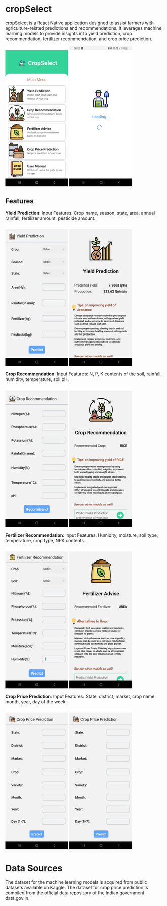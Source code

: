 # cropSelect
cropSelect is a React Native application designed to assist farmers with agriculture-related predictions and recommendations. It leverages machine learning models to provide insights into yield prediction, crop recommendation, fertilizer recommendation, and crop price prediction.


<img src="https://github.com/manthankhawse/cropSelect/blob/main/Images/IMG-20240513-WA0001.jpg?raw=true" width="200" />
<img src="https://github.com/manthankhawse/cropSelect/blob/main/Images/IMG-20240423-WA0001.jpg?raw=true" width="200" />

## Features

**Yield Prediction**:
Input Features: Crop name, season, state, area, annual rainfall, fertilizer amount, pesticide amount.


<img src="https://github.com/manthankhawse/cropSelect/blob/main/Images/IMG-20240513-WA0002.jpg?raw=true" width="200" />
<img src="https://github.com/manthankhawse/cropSelect/blob/main/Images/IMG-20240513-WA0005.jpg?raw=true" width="200" />


**Crop Recommendation**:
Input Features: N, P, K contents of the soil, rainfall, humidity, temperature, soil pH.


<img src="https://github.com/manthankhawse/cropSelect/blob/main/Images/IMG-20240513-WA0003.jpg?raw=true" width="200" />
<img src="https://github.com/manthankhawse/cropSelect/blob/main/Images/IMG-20240513-WA0004.jpg?raw=true" width="200" />



**Fertilizer Recommendation**:
Input Features: Humidity, moisture, soil type, temperature, crop type, NPK contents.


<img src="https://github.com/manthankhawse/cropSelect/blob/main/Images/IMG-20240513-WA0009.jpg?raw=true" width="200" />
<img src="https://github.com/manthankhawse/cropSelect/blob/main/Images/IMG-20240513-WA0006.jpg?raw=true" width="200" />



**Crop Price Prediction**:
Input Features: State, district, market, crop name, month, year, day of the week.


<img src="https://github.com/manthankhawse/cropSelect/blob/main/Images/IMG-20240513-WA0008.jpg?raw=true" width="200" />
<img src="https://github.com/manthankhawse/cropSelect/blob/main/Images/IMG-20240513-WA0008.jpg?raw=true" width="200" />

# Data Sources
The dataset for the machine learning models is acquired from public datasets available on Kaggle.
The dataset for crop price prediction is compiled from the official data repository of the Indian government data.gov.in.
